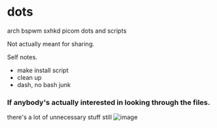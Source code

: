 # dots
arch bspwm sxhkd picom dots and scripts

Not actually meant for sharing.

Self notes.
- make install script
- clean up
- dash, no bash junk

### If anybody's actually interested in looking through the files.
there's a lot of unnecessary stuff still
![image](https://user-images.githubusercontent.com/26927890/161404498-e9558e79-72c4-4fa9-a37c-bfb912fb261c.png)
